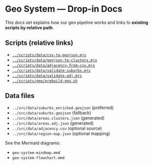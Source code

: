 # Geo System — Drop-in Docs

This docs set explains how our geo pipeline works and links to **existing scripts by relative path**.

## Scripts (relative links)

- [`../scripts/data/csv-to-geojson.mjs`](../scripts/data/csv-to-geojson.mjs)
- [`../scripts/data/geojson-to-clusters.mjs`](../scripts/data/geojson-to-clusters.mjs)
- [`../scripts/data/adjacency-from-csv.mjs`](../scripts/data/adjacency-from-csv.mjs)
- [`../scripts/data/validate-suburbs.mjs`](../scripts/data/validate-suburbs.mjs)
- [`../scripts/data/validate-adj.mjs`](../scripts/data/validate-adj.mjs)
- [`../scripts/geo/prebuild-geo.sh`](../scripts/geo/prebuild-geo.sh)

## Data files

- `../src/data/suburbs_enriched.geojson` (preferred)
- `../src/data/suburbs.geojson` (fallback)
- `../src/data/areas.clusters.json` (generated)
- `../src/data/areas.adj.json` (generated)
- `../src/data/adjacency.csv` (optional source)
- `../src/data/region-map.json` (optional mapping)

See the Mermaid diagrams:

- `geo-system-mindmap.mmd`
- `geo-system-flowchart.mmd`
